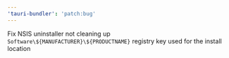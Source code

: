 ```yaml
---
'tauri-bundler': 'patch:bug'
---
```


Fix NSIS uninstaller not cleaning up `Software\${MANUFACTURER}\${PRODUCTNAME}` registry key used for the install location
